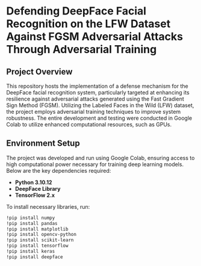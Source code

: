 # Defending DeepFace Facial Recognition on the LFW Dataset Against FGSM Adversarial Attacks Through Adversarial Training

## Project Overview
This repository hosts the implementation of a defense mechanism for the DeepFace facial recognition system, particularly targeted at enhancing its resilience against adversarial attacks generated using the Fast Gradient Sign Method (FGSM). 
Utilizing the Labeled Faces in the Wild (LFW) dataset, the project employs adversarial training techniques to improve system robustness. 
The entire development and testing were conducted in Google Colab to utilize enhanced computational resources, such as GPUs.

## Environment Setup
The project was developed and run using Google Colab, ensuring access to high computational power necessary for training deep learning models. Below are the key dependencies required:

- **Python 3.10.12**
- **DeepFace Library**
- **TensorFlow 2.x**

To install necessary libraries, run:
```bash
!pip install numpy
!pip install pandas
!pip install matplotlib
!pip install opencv-python
!pip install scikit-learn
!pip install tensorflow
!pip install keras  
!pip install deepface
